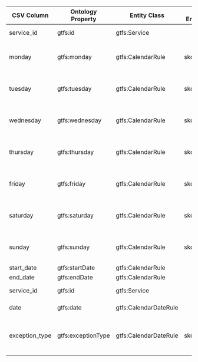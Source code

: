| CSV Column     | Ontology Property                 | Entity Class         | Related Entity Class | Subject Generation                                | Join Condition                                   | Datatype  | Function Name        | Function Output                                                                                                                                                   |
|---------------|-----------------------------------|----------------------|----------------------|---------------------------------------------------|--------------------------------------------------|----------|----------------------|---------------------|
| service_id    | gtfs:id                           | gtfs:Service         |                      | `ex:service/{service_id}`                          | calendar.service_id = calendar_dates.service_id  | xsd:string |                     |                                                                                                                               |
| monday        | gtfs:monday                       | gtfs:CalendarRule    | skos:Concept         | `ex:calendarRule/{service_id}`                     |                                                  | |  mapAvailability       | "0" → "http://transport.linkeddata.es/kos/day/not-available", "1" → "http://transport.linkeddata.es/kos/day/available" |
| tuesday       | gtfs:tuesday                      | gtfs:CalendarRule    | skos:Concept         |`ex:calendarRule/{service_id}`|     |  |  mapAvailability       |"0" → "http://transport.linkeddata.es/kos/day/not-available", "1" → "http://transport.linkeddata.es/kos/day/available"|
| wednesday     | gtfs:wednesday                    | gtfs:CalendarRule    | skos:Concept         |`ex:calendarRule/{service_id}`|                                                  |  |  mapAvailability       |"0" → "http://transport.linkeddata.es/kos/day/not-available", "1" → "http://transport.linkeddata.es/kos/day/available"|
| thursday      | gtfs:thursday                     | gtfs:CalendarRule    | skos:Concept         |`ex:calendarRule/{service_id}`|                                                  |  |  mapAvailability       |"0" → "http://transport.linkeddata.es/kos/day/not-available", "1" → "http://transport.linkeddata.es/kos/day/available"|
| friday        | gtfs:friday                       | gtfs:CalendarRule    | skos:Concept         |`ex:calendarRule/{service_id}`|                                                  | |  mapAvailability       |"0" → "http://transport.linkeddata.es/kos/day/not-available", "1" → "http://transport.linkeddata.es/kos/day/available"|
| saturday      | gtfs:saturday                     | gtfs:CalendarRule    | skos:Concept         |`ex:calendarRule/{service_id}`|                                                  |  |  mapAvailability       |"0" → "http://transport.linkeddata.es/kos/day/not-available", "1" → "http://transport.linkeddata.es/kos/day/available"|
| sunday        | gtfs:sunday                       | gtfs:CalendarRule    | skos:Concept         |`ex:calendarRule/{service_id}`|                                                  |  |  mapAvailability       |"0" → "http://transport.linkeddata.es/kos/day/not-available", "1" → "http://transport.linkeddata.es/kos/day/available"|
| start_date    | gtfs:startDate                    | gtfs:CalendarRule    |                      |`ex:calendarRule/{service_id}`|                                                  | xsd:date                       | |                                                                                                                          |
| end_date      | gtfs:endDate                      | gtfs:CalendarRule    |                      |`ex:calendarRule/{service_id}`|                                                  | xsd:date                       | |                                                                                                                          |
| service_id    | gtfs:id                           | gtfs:Service         |                      | `ex:service/{service_id}`                          | calendar.service_id = calendar_dates.service_id  | xsd:string                      |                     |                                                                                                                                                |
| date          | gtfs:date                         | gtfs:CalendarDateRule|                      | `ex:calendarDateRule/{service_id}/{date}`          | calendar.service_id = calendar_dates.service_id  | xsd:date                       | |                                                                                                                          |
| exception_type| gtfs:exceptionType                | gtfs:CalendarDateRule| skos:Concept         | `ex:calendarDateRule/{service_id}/{date}`|                                                  | xsd:string | mapExceptionType    | "1" → "http://transport.linkeddata.es/kos/exception-type/added", "2" → "http://transport.linkeddata.es/kos/exception-type/removed"                                |
